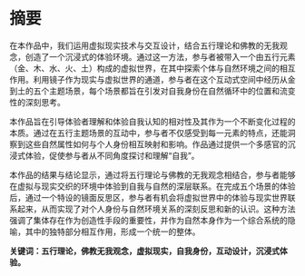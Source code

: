 # 摘要

在本作品中，我们运用虚拟现实技术与交互设计，结合五行理论和佛教的无我观念，创造了一个沉浸式的体验环境。通过这一方法，参与者被带入一个由五行元素（金、木、水、火、土）构成的虚拟世界，在其中探索个体与自然环境之间的相互作用。利用镜子作为现实与虚拟世界的通道，参与者在这个互动式空间中经历从金到土的五个主题场景，每个场景都旨在引发对自我身份在自然循环中的位置和流变性的深刻思考。

本作品旨在引导体验者理解和体验自我认知的相对性及其作为一个不断变化过程的本质。通过在五行主题场景的互动中，参与者不仅感受到每一元素的特点，还能洞察到这些自然属性如何与个人身份相互映射和影响。作品通过提供一个多感官的沉浸式体验，促使参与者从不同角度探讨和理解“自我”。

本作品的结果与结论显示，通过将五行理论与佛教的无我观念相结合，参与者能够在虚拟与现实交织的环境中体验到自我与自然的深层联系。在完成五个场景的体验后，通过一个特设的镜面反思区，参与者有机会将虚拟世界中的体验与现实世界联系起来，从而实现了对个人身份与自然环境关系的深刻反思和新的认识。这种方法强调了集体存在作为创造性手段的重要性，并作为自然本身作为一个综合系统的隐喻，其中的独特部分相互作用，形成一个统一的整体。

**关键词：五行理论，佛教无我观念，虚拟现实，自我身份，互动设计，沉浸式体验。**

